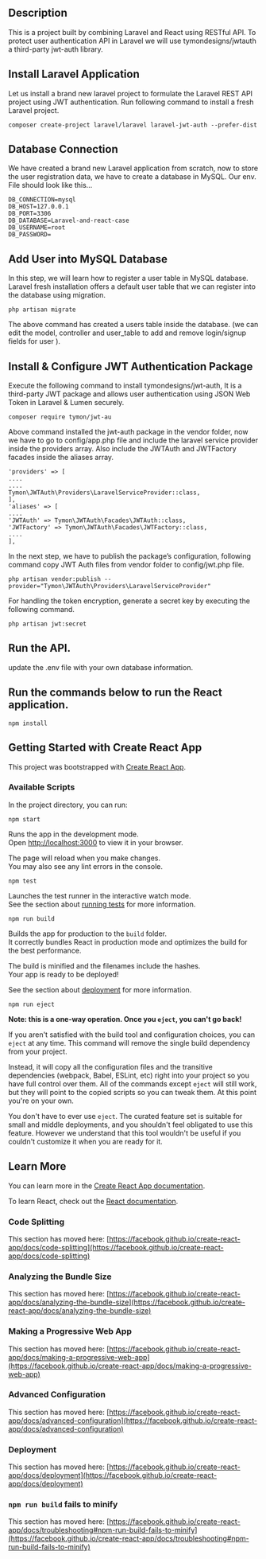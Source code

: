 ## Description

This is a project built by combining Laravel and React using RESTful API.
To protect user authentication API in Laravel we will use tymondesigns/jwtauth a third-party jwt-auth library.

## Install Laravel Application

Let us install a brand new laravel project to formulate the Laravel REST API
project using JWT authentication.
Run following command to install a fresh Laravel project.

```
composer create-project laravel/laravel laravel-jwt-auth --prefer-dist
```

## Database Connection

We have created a brand new Laravel application from scratch, now to store the
user registration data, we have to create a database in MySQL.
Our env. File should look like this…

```
DB_CONNECTION=mysql
DB_HOST=127.0.0.1
DB_PORT=3306
DB_DATABASE=Laravel-and-react-case
DB_USERNAME=root
DB_PASSWORD=
```

## Add User into MySQL Database

In this step, we will learn how to register a user table in MySQL database. Laravel
fresh installation offers a default user table that we can register into the database
using migration.

```
php artisan migrate
```

The above command has created a users table inside the database. (we can edit the
model, controller and user_table to add and remove login/signup fields for user ).

## Install & Configure JWT Authentication Package

Execute the following command to install tymondesigns/jwt-auth, It is a third-party
JWT package and allows user authentication using JSON Web Token in Laravel &
Lumen securely.

```
composer require tymon/jwt-au
```

Above command installed the jwt-auth package in the vendor folder, now we have
to go to config/app.php file and include the laravel service provider inside
the providers array.
Also include the JWTAuth and JWTFactory facades inside the aliases array.

```
'providers' => [
....
....
Tymon\JWTAuth\Providers\LaravelServiceProvider::class,
],
'aliases' => [
....
'JWTAuth' => Tymon\JWTAuth\Facades\JWTAuth::class,
'JWTFactory' => Tymon\JWTAuth\Facades\JWTFactory::class,
....
],
```

In the next step, we have to publish the package’s configuration, following
command copy JWT Auth files from vendor folder to config/jwt.php file.

```
php artisan vendor:publish --provider="Tymon\JWTAuth\Providers\LaravelServiceProvider"
```

For handling the token encryption, generate a secret key by executing the following
command.

```
php artisan jwt:secret
```

## Run the API.

update the .env file with your own database information.

## Run the commands below to run the React application.

```
npm install
```

## Getting Started with Create React App

This project was bootstrapped with [Create React App](https://github.com/facebook/create-react-app).

### Available Scripts

In the project directory, you can run:

```
npm start
```

Runs the app in the development mode.\
Open [http://localhost:3000](http://localhost:3000) to view it in your browser.

The page will reload when you make changes.\
You may also see any lint errors in the console.

```
npm test
```

Launches the test runner in the interactive watch mode.\
See the section about [running tests](https://facebook.github.io/create-react-app/docs/running-tests) for more information.

```
npm run build
```

Builds the app for production to the `build` folder.\
It correctly bundles React in production mode and optimizes the build for the best performance.

The build is minified and the filenames include the hashes.\
Your app is ready to be deployed!

See the section about [deployment](https://facebook.github.io/create-react-app/docs/deployment) for more information.

```
npm run eject
```

**Note: this is a one-way operation. Once you `eject`, you can't go back!**

If you aren't satisfied with the build tool and configuration choices, you can `eject` at any time. This command will remove the single build dependency from your project.

Instead, it will copy all the configuration files and the transitive dependencies (webpack, Babel, ESLint, etc) right into your project so you have full control over them. All of the commands except `eject` will still work, but they will point to the copied scripts so you can tweak them. At this point you're on your own.

You don't have to ever use `eject`. The curated feature set is suitable for small and middle deployments, and you shouldn't feel obligated to use this feature. However we understand that this tool wouldn't be useful if you couldn't customize it when you are ready for it.

## Learn More

You can learn more in the [Create React App documentation](https://facebook.github.io/create-react-app/docs/getting-started).

To learn React, check out the [React documentation](https://reactjs.org/).

### Code Splitting

This section has moved here: [https://facebook.github.io/create-react-app/docs/code-splitting](https://facebook.github.io/create-react-app/docs/code-splitting)

### Analyzing the Bundle Size

This section has moved here: [https://facebook.github.io/create-react-app/docs/analyzing-the-bundle-size](https://facebook.github.io/create-react-app/docs/analyzing-the-bundle-size)

### Making a Progressive Web App

This section has moved here: [https://facebook.github.io/create-react-app/docs/making-a-progressive-web-app](https://facebook.github.io/create-react-app/docs/making-a-progressive-web-app)

### Advanced Configuration

This section has moved here: [https://facebook.github.io/create-react-app/docs/advanced-configuration](https://facebook.github.io/create-react-app/docs/advanced-configuration)

### Deployment

This section has moved here: [https://facebook.github.io/create-react-app/docs/deployment](https://facebook.github.io/create-react-app/docs/deployment)

### `npm run build` fails to minify

This section has moved here: [https://facebook.github.io/create-react-app/docs/troubleshooting#npm-run-build-fails-to-minify](https://facebook.github.io/create-react-app/docs/troubleshooting#npm-run-build-fails-to-minify)
